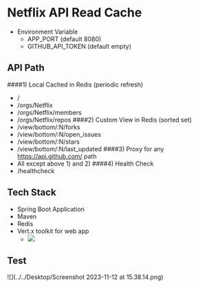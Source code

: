 # Netflix API Read Cache
* Environment Variable
  * APP_PORT (default 8080)
  * GITHUB_API_TOKEN (default empty)


## API Path
####1) Local Cached in Redis (periodic refresh)
   * /
   * /orgs/Netflix
   * /orgs/Netflix/members
   * /orgs/Netflix/repos
####2) Custom View in Redis (sorted set)
   * /view/bottom/:N/forks
   * /view/bottom/:N/open_issues
   * /view/bottom/:N/stars
   * /view/bottom/:N/last_updated
####3) Proxy for any https://api.github.com/ path
   * All except above 1) and 2)
####4) Health Check
   * /healthcheck


## Tech Stack
* Spring Boot Application
* Maven
* Redis 
* Vert.x toolkit for web app
  * ![](../../Downloads/1_pLDxmoOkca6m-koBvn6-qg.webp)
## Test
  ![](../../Desktop/Screenshot 2023-11-12 at 15.38.14.png)
